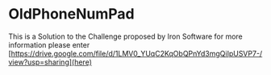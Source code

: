 # OldPhoneNumPad

This is a Solution to the Challenge proposed by Iron Software for more information please enter [https://drive.google.com/file/d/1LMV0_YUqC2KqObQPnYd3mgQiIpUSVP7-/view?usp=sharing](here)
